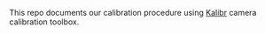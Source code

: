 This repo documents our calibration procedure using [Kalibr](https://github.com/ethz-asl/kalibr) camera calibration toolbox.